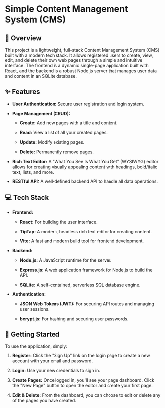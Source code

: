 # Simple Content Management System (CMS)

## 📖 Overview

This project is a lightweight, full-stack Content Management System (CMS) built with a modern tech stack. It allows registered users to create, view, edit, and delete their own web pages through a simple and intuitive interface. The frontend is a dynamic single-page application built with React, and the backend is a robust Node.js server that manages user data and content in an SQLite database.

## ✨ Features

* **User Authentication:** Secure user registration and login system.

* **Page Management (CRUD):**

  * **Create:** Add new pages with a title and content.

  * **Read:** View a list of all your created pages.

  * **Update:** Modify existing pages.

  * **Delete:** Permanently remove pages.

* **Rich Text Editor:** A "What You See Is What You Get" (WYSIWYG) editor allows for creating visually appealing content with headings, bold/italic text, lists, and more.

* **RESTful API:** A well-defined backend API to handle all data operations.

## 💻 Tech Stack

* **Frontend:**

  * **React:** For building the user interface.

  * **TipTap:** A modern, headless rich text editor for creating content.

  * **Vite:** A fast and modern build tool for frontend development.

* **Backend:**

  * **Node.js:** A JavaScript runtime for the server.

  * **Express.js:** A web application framework for Node.js to build the API.

  * **SQLite:** A self-contained, serverless SQL database engine.

* **Authentication:**

  * **JSON Web Tokens (JWT):** For securing API routes and managing user sessions.

  * **bcrypt.js:** For hashing and securing user passwords.

## 🚀 Getting Started

To use the application, simply:

1. **Register:** Click the "Sign Up" link on the login page to create a new account with your email and password.

2. **Login:** Use your new credentials to sign in.

3. **Create Pages:** Once logged in, you'll see your page dashboard. Click the "New Page" button to open the editor and create your first page.

4. **Edit & Delete:** From the dashboard, you can choose to edit or delete any of the pages you have created.